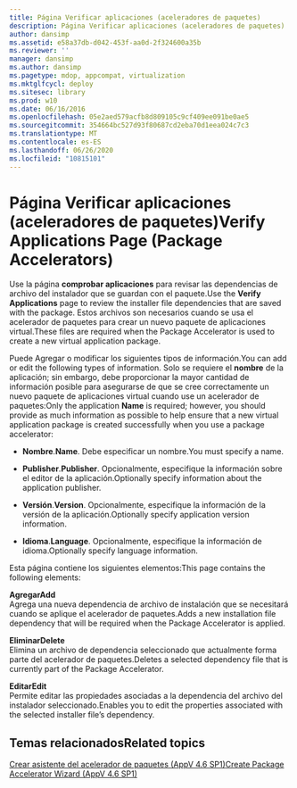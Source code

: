 ```yaml
---
title: Página Verificar aplicaciones (aceleradores de paquetes)
description: Página Verificar aplicaciones (aceleradores de paquetes)
author: dansimp
ms.assetid: e58a37db-d042-453f-aa0d-2f324600a35b
ms.reviewer: ''
manager: dansimp
ms.author: dansimp
ms.pagetype: mdop, appcompat, virtualization
ms.mktglfcycl: deploy
ms.sitesec: library
ms.prod: w10
ms.date: 06/16/2016
ms.openlocfilehash: 05e2aed579acfb8d809105c9cf409ee091be0ae5
ms.sourcegitcommit: 354664bc527d93f80687cd2eba70d1eea024c7c3
ms.translationtype: MT
ms.contentlocale: es-ES
ms.lasthandoff: 06/26/2020
ms.locfileid: "10815101"
---
```

# <span data-ttu-id="af538-103">Página Verificar aplicaciones (aceleradores de paquetes)</span><span class="sxs-lookup"><span data-stu-id="af538-103">Verify Applications Page (Package Accelerators)</span></span>


<span data-ttu-id="af538-104">Use la página **comprobar aplicaciones** para revisar las dependencias de archivo del instalador que se guardan con el paquete.</span><span class="sxs-lookup"><span data-stu-id="af538-104">Use the **Verify Applications** page to review the installer file dependencies that are saved with the package.</span></span> <span data-ttu-id="af538-105">Estos archivos son necesarios cuando se usa el acelerador de paquetes para crear un nuevo paquete de aplicaciones virtual.</span><span class="sxs-lookup"><span data-stu-id="af538-105">These files are required when the Package Accelerator is used to create a new virtual application package.</span></span>

<span data-ttu-id="af538-106">Puede Agregar o modificar los siguientes tipos de información.</span><span class="sxs-lookup"><span data-stu-id="af538-106">You can add or edit the following types of information.</span></span> <span data-ttu-id="af538-107">Solo se requiere el **nombre** de la aplicación; sin embargo, debe proporcionar la mayor cantidad de información posible para asegurarse de que se cree correctamente un nuevo paquete de aplicaciones virtual cuando use un acelerador de paquetes:</span><span class="sxs-lookup"><span data-stu-id="af538-107">Only the application **Name** is required; however, you should provide as much information as possible to help ensure that a new virtual application package is created successfully when you use a package accelerator:</span></span>

-   <span data-ttu-id="af538-108">**Nombre**.</span><span class="sxs-lookup"><span data-stu-id="af538-108">**Name**.</span></span> <span data-ttu-id="af538-109">Debe especificar un nombre.</span><span class="sxs-lookup"><span data-stu-id="af538-109">You must specify a name.</span></span>

-   <span data-ttu-id="af538-110">**Publisher**.</span><span class="sxs-lookup"><span data-stu-id="af538-110">**Publisher**.</span></span> <span data-ttu-id="af538-111">Opcionalmente, especifique la información sobre el editor de la aplicación.</span><span class="sxs-lookup"><span data-stu-id="af538-111">Optionally specify information about the application publisher.</span></span>

-   <span data-ttu-id="af538-112">**Versión**.</span><span class="sxs-lookup"><span data-stu-id="af538-112">**Version**.</span></span> <span data-ttu-id="af538-113">Opcionalmente, especifique la información de la versión de la aplicación.</span><span class="sxs-lookup"><span data-stu-id="af538-113">Optionally specify application version information.</span></span>

-   <span data-ttu-id="af538-114">**Idioma**.</span><span class="sxs-lookup"><span data-stu-id="af538-114">**Language**.</span></span> <span data-ttu-id="af538-115">Opcionalmente, especifique la información de idioma.</span><span class="sxs-lookup"><span data-stu-id="af538-115">Optionally specify language information.</span></span>

<span data-ttu-id="af538-116">Esta página contiene los siguientes elementos:</span><span class="sxs-lookup"><span data-stu-id="af538-116">This page contains the following elements:</span></span>

<a href="" id="add"></a>**<span data-ttu-id="af538-117">Agregar</span><span class="sxs-lookup"><span data-stu-id="af538-117">Add</span></span>**  
<span data-ttu-id="af538-118">Agrega una nueva dependencia de archivo de instalación que se necesitará cuando se aplique el acelerador de paquetes.</span><span class="sxs-lookup"><span data-stu-id="af538-118">Adds a new installation file dependency that will be required when the Package Accelerator is applied.</span></span>

<a href="" id="delete"></a>**<span data-ttu-id="af538-119">Eliminar</span><span class="sxs-lookup"><span data-stu-id="af538-119">Delete</span></span>**  
<span data-ttu-id="af538-120">Elimina un archivo de dependencia seleccionado que actualmente forma parte del acelerador de paquetes.</span><span class="sxs-lookup"><span data-stu-id="af538-120">Deletes a selected dependency file that is currently part of the Package Accelerator.</span></span>

<a href="" id="edit"></a>**<span data-ttu-id="af538-121">Editar</span><span class="sxs-lookup"><span data-stu-id="af538-121">Edit</span></span>**  
<span data-ttu-id="af538-122">Permite editar las propiedades asociadas a la dependencia del archivo del instalador seleccionado.</span><span class="sxs-lookup"><span data-stu-id="af538-122">Enables you to edit the properties associated with the selected installer file’s dependency.</span></span>

## <span data-ttu-id="af538-123">Temas relacionados</span><span class="sxs-lookup"><span data-stu-id="af538-123">Related topics</span></span>


[<span data-ttu-id="af538-124">Crear asistente del acelerador de paquetes (AppV 4.6 SP1)</span><span class="sxs-lookup"><span data-stu-id="af538-124">Create Package Accelerator Wizard (AppV 4.6 SP1)</span></span>](create-package-accelerator-wizard--appv-46-sp1-.md)

 

 





